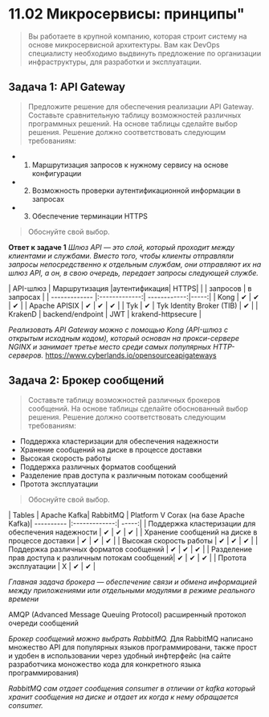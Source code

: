 
# 11.02 Микросервисы: принципы"
>Вы работаете в крупной компанию, которая строит систему на основе микросервисной архитектуры. Вам как DevOps специалисту необходимо выдвинуть предложение по организации инфраструктуры, для разработки и эксплуатации.

## Задача 1: API Gateway

>Предложите решение для обеспечения реализации API Gateway. Составьте сравнительную таблицу возможностей различных программных решений. На основе таблицы сделайте выбор решения.
>Решение должно соответствовать следующим требованиям:

* 1) Маршрутизация запросов к нужному сервису на основе конфигурации
* 2) Возможность проверки аутентификационной информации в запросах
* 3) Обеспечение терминации HTTPS
>Обоснуйте свой выбор.

**Ответ к задаче 1**
*Шлюз API — это слой, который проходит между клиентами и службами. Вместо того, чтобы клиенты отправляли запросы непосредственно к отдельным службам, они отправляют их на шлюз API, а он, в свою очередь, передает запросы следующей службе.*

| API-шлюз      | Маршрутизация |аутентификация| HTTPS|
|               | запросов      | в запросах   |
| ------------- |:-------------:| ------------:|-----:|
| Kong          |   ✔           |    ✔        |  ✔   |
| Apache APISIX |   ✔           |    ✔        |  ✔   |
| Tyk           |   ✔                |    Tyk Identity Broker (TIB)  |  ✔   |
| KrakenD       |   backend/endpoint  |    JWT                        |   krakend-httpsecure   |

*Реализовать API Gateway можно с помощью Kong (API-шлюз с открытым исходным кодом), который основан на прокси-сервере NGINX и занимает третье место среди самых популярных HTTP-серверов.*
https://www.cyberlands.io/opensourceapigateways


## Задача 2: Брокер сообщений
>Составьте таблицу возможностей различных брокеров сообщений. На основе таблицы сделайте обоснованный выбор решения.
>Решение должно соответствовать следующим требованиям:

* Поддержка кластеризации для обеспечения надежности
* Хранение сообщений на диске в процессе доставки
* Высокая скорость работы
* Поддержка различных форматов сообщений
* Разделение прав доступа к различным потокам сообщений
* Протота эксплуатации
>Обоснуйте свой выбор.


| Tables                                               | Apache Kafka| RabbitMQ  | Platform V Corax (на базе  Apache Kafka)| ---------- |:-------------:| -----:|
| Поддержка кластеризации для обеспечения надежности   | ✔ | ✔ | ✔ |
| Хранение сообщений на диске в процессе доставки      | ✔ | ✔ | ✔ |
| Высокая скорость работы                              | ✔ | ✔ | ✔ |
| Поддержка различных форматов сообщений               | ✔ | ✔ | ✔ |
| Разделение прав доступа к различным потокам сообщений| ✔ | ✔ | ✔ |
| Протота эксплуатации                                 | X | ✔ | ✔ |

*Главная задача брокера — обеспечение связи и обмена информацией между приложениями или отдельными модулями в режиме реального времени*

AMQP (Advanced Message Queuing Protocol) расширенный протокол очереди сообщений

*Брокер сообщений можно выбрать RabbitMQ.*
 Для RabbitMQ написано множество API для популярных языков программировани, также прост и удобен в использовании через удобный инфтерфейс (на сайте разработчика моножество кода для конкретного языка программирования)

*RabbitMQ сам отдает сообщения consumer в отличии от kafka который хранит сообщения на диске и отдает их когда к нему обращается consumer.*